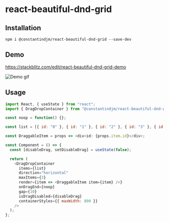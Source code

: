 # react-beautiful-dnd-grid

## Installation

```
npm i @constantindjm/react-beautiful-dnd-grid --save-dev
```

## Demo

https://stackblitz.com/edit/react-beautiful-dnd-grid-demo

![Demo gif](./doc/demo.gif)

## Usage

```javascript
import React, { useState } from "react";
import { DragDropContainer } from "@constantindjm/react-beautiful-dnd-grid";

const noop = function() {};

const list = [{ id: "0" }, { id: "1" }, { id: "2" }, { id: "3" }, { id: "4" }];

const DraggableItem = props => <div>id: {props.item.id}</div>;

const Component = () => {
  const [disableDrag, setDisableDrag] = useState(false);

  return (
    <DragDropContainer
      items={list}
      direction="horizontal"
      maxItems={3}
      render={item => <DraggableItem item={item} />}
      onDragEnd={noop}
      gap={10}
      isDragDisabled={disableDrag}
      containerStyles={{ maxWidth: 800 }}
    />
  );
};
```
